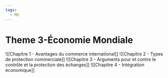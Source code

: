 ```yaml
---
tags:
  - MO
---
```

# Theme 3-Économie Mondiale
![[Chapitre 1 - Avantages du commerce international]]
![[Chapitre 2 - Types de protection commerciale]]
![[Chapitre 3 - Arguments pour et contre le contrôle et la protection des échanges]]
![[Chapitre 4 - Intégration économique]]